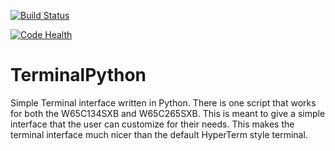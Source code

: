 [![Build Status](https://travis-ci.org/McNeight/TerminalPython.svg?branch=master)](https://travis-ci.org/McNeight/TerminalPython)

[![Code Health](https://landscape.io/github/McNeight/TerminalPython/master/landscape.svg?style=flat)](https://landscape.io/github/McNeight/TerminalPython/master)

TerminalPython
==============

Simple Terminal interface written in Python. There is one script that works for both the W65C134SXB and W65C265SXB. This is meant to give a simple interface that the user can customize for their needs. This makes the terminal interface much nicer than the default HyperTerm style terminal.
